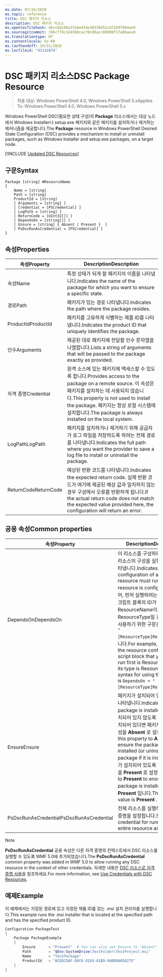 ```yaml
---
ms.date: 07/16/2020
ms.topic: reference
title: DSC 패키지 리소스
description: DSC 패키지 리소스
ms.openlocfilehash: 4bcc6dc68a37ebe434e30339452cd7269f984ae9
ms.sourcegitcommit: 196c7f8cd24560cac70c88acc89909f17a86aea9
ms.translationtype: HT
ms.contentlocale: ko-KR
ms.lasthandoff: 10/31/2020
ms.locfileid: "93142874"
---
```

# <a name="dsc-package-resource"></a><span data-ttu-id="9c8f6-103">DSC 패키지 리소스</span><span class="sxs-lookup"><span data-stu-id="9c8f6-103">DSC Package Resource</span></span>

> <span data-ttu-id="9c8f6-104">적용 대상: Windows PowerShell 4.0, Windows PowerShell 5.x</span><span class="sxs-lookup"><span data-stu-id="9c8f6-104">Applies To: Windows PowerShell 4.0, Windows PowerShell 5.x</span></span>

<span data-ttu-id="9c8f6-105">Windows PowerShell DSC(필요한 상태 구성)의 **Package** 리소스에서는 대상 노드에서 Windows Installer나 setup.exe 패키지와 같은 패키지를 설치하거나 제거하는 메커니즘을 제공합니다.</span><span class="sxs-lookup"><span data-stu-id="9c8f6-105">The **Package** resource in Windows PowerShell Desired State Configuration (DSC) provides a mechanism to install or uninstall packages, such as Windows Installer and setup.exe packages, on a target node.</span></span>

[!INCLUDE [Updated DSC Resources](../../../../../includes/dsc-resources.md)]

## <a name="syntax"></a><span data-ttu-id="9c8f6-106">구문</span><span class="sxs-lookup"><span data-stu-id="9c8f6-106">Syntax</span></span>

```Syntax
Package [string] #ResourceName
{
    Name = [string]
    Path = [string]
    ProductId = [string]
    [ Arguments = [string] ]
    [ Credential = [PSCredential] ]
    [ LogPath = [string] ]
    [ ReturnCode = [UInt32[]] ]
    [ DependsOn = [string[]] ]
    [ Ensure = [string] { Absent | Present }  ]
    [ PsDscRunAsCredential = [PSCredential] ]
}
```

## <a name="properties"></a><span data-ttu-id="9c8f6-107">속성</span><span class="sxs-lookup"><span data-stu-id="9c8f6-107">Properties</span></span>

|<span data-ttu-id="9c8f6-108">속성</span><span class="sxs-lookup"><span data-stu-id="9c8f6-108">Property</span></span> |<span data-ttu-id="9c8f6-109">Description</span><span class="sxs-lookup"><span data-stu-id="9c8f6-109">Description</span></span> |
|---|---|
|<span data-ttu-id="9c8f6-110">속성</span><span class="sxs-lookup"><span data-stu-id="9c8f6-110">Name</span></span> |<span data-ttu-id="9c8f6-111">특정 상태가 되게 할 패키지의 이름을 나타냅니다.</span><span class="sxs-lookup"><span data-stu-id="9c8f6-111">Indicates the name of the package for which you want to ensure a specific state.</span></span> |
|<span data-ttu-id="9c8f6-112">경로</span><span class="sxs-lookup"><span data-stu-id="9c8f6-112">Path</span></span> |<span data-ttu-id="9c8f6-113">패키지가 있는 경로 나타냅니다.</span><span class="sxs-lookup"><span data-stu-id="9c8f6-113">Indicates the path where the package resides.</span></span> |
|<span data-ttu-id="9c8f6-114">ProductId</span><span class="sxs-lookup"><span data-stu-id="9c8f6-114">ProductId</span></span> |<span data-ttu-id="9c8f6-115">패키지를 고유하게 식별하는 제품 ID를 나타냅니다.</span><span class="sxs-lookup"><span data-stu-id="9c8f6-115">Indicates the product ID that uniquely identifies the package.</span></span> |
|<span data-ttu-id="9c8f6-116">인수</span><span class="sxs-lookup"><span data-stu-id="9c8f6-116">Arguments</span></span> |<span data-ttu-id="9c8f6-117">제공된 대로 패키지에 전달할 인수 문자열을 나열합니다.</span><span class="sxs-lookup"><span data-stu-id="9c8f6-117">Lists a string of arguments that will be passed to the package exactly as provided.</span></span> |
|<span data-ttu-id="9c8f6-118">자격 증명</span><span class="sxs-lookup"><span data-stu-id="9c8f6-118">Credential</span></span> |<span data-ttu-id="9c8f6-119">원격 소스에 있는 패키지에 액세스할 수 있도록 합니다.</span><span class="sxs-lookup"><span data-stu-id="9c8f6-119">Provides access to the package on a remote source.</span></span> <span data-ttu-id="9c8f6-120">이 속성은 패키지를 설치하는 데 사용되지 않습니다.</span><span class="sxs-lookup"><span data-stu-id="9c8f6-120">This property is not used to install the package.</span></span> <span data-ttu-id="9c8f6-121">패키지는 항상 로컬 시스템에 설치합니다.</span><span class="sxs-lookup"><span data-stu-id="9c8f6-121">The package is always installed on the local system.</span></span> |
|<span data-ttu-id="9c8f6-122">LogPath</span><span class="sxs-lookup"><span data-stu-id="9c8f6-122">LogPath</span></span> |<span data-ttu-id="9c8f6-123">패키지를 설치하거나 제거하기 위해 공급자가 로그 파일을 저장하도록 하려는 전체 경로를 나타냅니다.</span><span class="sxs-lookup"><span data-stu-id="9c8f6-123">Indicates the full path where you want the provider to save a log file to install or uninstall the package.</span></span> |
|<span data-ttu-id="9c8f6-124">ReturnCode</span><span class="sxs-lookup"><span data-stu-id="9c8f6-124">ReturnCode</span></span> |<span data-ttu-id="9c8f6-125">예상된 반환 코드를 나타냅니다.</span><span class="sxs-lookup"><span data-stu-id="9c8f6-125">Indicates the expected return code.</span></span> <span data-ttu-id="9c8f6-126">실제 반환 코드가 여기에 제공된 예상 값과 일치하지 않는 경우 구성에서 오류를 반환하게 됩니다.</span><span class="sxs-lookup"><span data-stu-id="9c8f6-126">If the actual return code does not match the expected value provided here, the configuration will return an error.</span></span> |

## <a name="common-properties"></a><span data-ttu-id="9c8f6-127">공용 속성</span><span class="sxs-lookup"><span data-stu-id="9c8f6-127">Common properties</span></span>

|<span data-ttu-id="9c8f6-128">속성</span><span class="sxs-lookup"><span data-stu-id="9c8f6-128">Property</span></span> |<span data-ttu-id="9c8f6-129">Description</span><span class="sxs-lookup"><span data-stu-id="9c8f6-129">Description</span></span> |
|---|---|
|<span data-ttu-id="9c8f6-130">DependsOn</span><span class="sxs-lookup"><span data-stu-id="9c8f6-130">DependsOn</span></span> |<span data-ttu-id="9c8f6-131">이 리소스를 구성하려면 먼저 다른 리소스의 구성을 실행해야 함을 나타냅니다.</span><span class="sxs-lookup"><span data-stu-id="9c8f6-131">Indicates that the configuration of another resource must run before this resource is configured.</span></span> <span data-ttu-id="9c8f6-132">예를 들어, 먼저 실행하려는 리소스 구성 스크립트 블록의 ID가 ResourceName이고 해당 형식이 ResourceType일 경우, 이 속성을 사용하기 위한 구문은 `DependsOn = "[ResourceType]ResourceName"`입니다.</span><span class="sxs-lookup"><span data-stu-id="9c8f6-132">For example, if the ID of the resource configuration script block that you want to run first is ResourceName and its type is ResourceType, the syntax for using this property is `DependsOn = "[ResourceType]ResourceName"`.</span></span> |
|<span data-ttu-id="9c8f6-133">Ensure</span><span class="sxs-lookup"><span data-stu-id="9c8f6-133">Ensure</span></span> |<span data-ttu-id="9c8f6-134">패키지가 설치되어 있는지 여부를 나타냅니다.</span><span class="sxs-lookup"><span data-stu-id="9c8f6-134">Indicates if the package is installed.</span></span> <span data-ttu-id="9c8f6-135">패키지가 설치되어 있지 않도록 하려면(또는 설치되어 있다면 패키지를 제거) 이 속성을 **Absent** 로 설정합니다.</span><span class="sxs-lookup"><span data-stu-id="9c8f6-135">Set this property to **Absent** to ensure the package is not installed (or uninstall the package if it is installed).</span></span> <span data-ttu-id="9c8f6-136">패키지가 설치되어 있도록 하려면 이 속성을 **Present** 로 설정합니다.</span><span class="sxs-lookup"><span data-stu-id="9c8f6-136">Set it to **Present** to ensure the package is installed.</span></span> <span data-ttu-id="9c8f6-137">기본값은 **Present** 입니다.</span><span class="sxs-lookup"><span data-stu-id="9c8f6-137">The default value is **Present** .</span></span> |
|<span data-ttu-id="9c8f6-138">PsDscRunAsCredential</span><span class="sxs-lookup"><span data-stu-id="9c8f6-138">PsDscRunAsCredential</span></span> |<span data-ttu-id="9c8f6-139">전체 리소스를 실행하기 위한 자격 증명을 설정합니다.</span><span class="sxs-lookup"><span data-stu-id="9c8f6-139">Sets the credential for running the entire resource as.</span></span> |

> [!NOTE]
> <span data-ttu-id="9c8f6-140">**PsDscRunAsCredential** 공용 속성은 다른 자격 증명의 컨텍스트에서 DSC 리소스를 실행할 수 있도록 WMF 5.0에 추가되었습니다.</span><span class="sxs-lookup"><span data-stu-id="9c8f6-140">The **PsDscRunAsCredential** common property was added in WMF 5.0 to allow running any DSC resource in the context of other credentials.</span></span> <span data-ttu-id="9c8f6-141">자세한 내용은 [ DSC 리소스로 자격 증명 사용](../../../configurations/runasuser.md)을 참조하세요.</span><span class="sxs-lookup"><span data-stu-id="9c8f6-141">For more information, see [Use Credentials with DSC Resources](../../../configurations/runasuser.md).</span></span>

## <a name="example"></a><span data-ttu-id="9c8f6-142">예제</span><span class="sxs-lookup"><span data-stu-id="9c8f6-142">Example</span></span>

<span data-ttu-id="9c8f6-143">이 예제에서는 지정된 경로에 있고 지정된 제품 ID를 갖는 .msi 설치 관리자를 실행합니다.</span><span class="sxs-lookup"><span data-stu-id="9c8f6-143">This example runs the .msi installer that is located at the specified path and has the specified product ID.</span></span>

```powershell
Configuration PackageTest
{
    Package PackageExample
    {
        Ensure      = "Present"  # You can also set Ensure to "Absent"
        Path        = "$Env:SystemDrive\TestFolder\TestProject.msi"
        Name        = "TestPackage"
        ProductId   = "ACDDCDAF-80C6-41E6-A1B9-8ABD8A05027E"
    }
}
```
